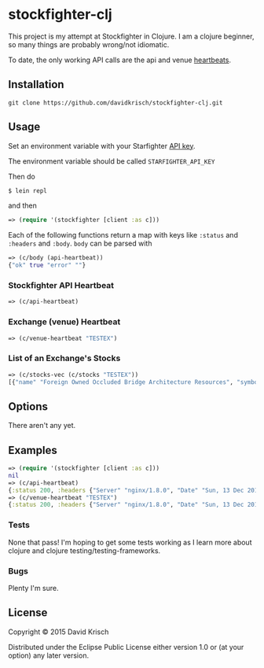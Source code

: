 # stockfighter-clj

This project is my attempt at Stockfighter in Clojure.  I am a
clojure beginner, so many things are probably wrong/not idiomatic.

To date, the only working API calls are the api and venue
[heartbeats](https://starfighter.readme.io/docs/heartbeat).

## Installation

`git clone https://github.com/davidkrisch/stockfighter-clj.git`

## Usage

Set an environment variable with your Starfighter
[API key](https://www.stockfighter.io/ui/api_keys).

The environment variable should be called `STARFIGHTER_API_KEY`

Then do

```bash
$ lein repl
```

and then

```clojure
=> (require '(stockfighter [client :as c]))
```

Each of the following functions return a map with keys like
`:status` and `:headers` and `:body`.  `body` can be parsed
with

```clojure
=> (c/body (api-heartbeat))
{"ok" true "error" ""}
```

### Stockfighter API Heartbeat

```clojure
=> (c/api-heartbeat)
```

### Exchange (venue) Heartbeat

```clojure
=> (c/venue-heartbeat "TESTEX")
```

### List of an Exchange's Stocks

```clojure
=> (c/stocks-vec (c/stocks "TESTEX"))
[{"name" "Foreign Owned Occluded Bridge Architecture Resources", "symbol" "FOOBAR"}]
```

## Options

There aren't any yet.

## Examples

```clojure
=> (require '(stockfighter [client :as c]))
nil
=> (c/api-heartbeat)
{:status 200, :headers {"Server" "nginx/1.8.0", "Date" "Sun, 13 Dec 2015 08:32:11 GMT", "Content-Type" "application/json", "Content-Length" "22", "Connection" "close", "Strict-Transport-Security" "max-age=31536000; includeSubdomains"}, :body "{\"ok\":true,\"error\":\"\"}", :request-time 1885, :trace-redirects ["https://api.stockfighter.io/ob/api/heartbeat"], :orig-content-encoding nil}
=> (c/venue-heartbeat "TESTEX")
{:status 200, :headers {"Server" "nginx/1.8.0", "Date" "Sun, 13 Dec 2015 08:34:45 GMT", "Content-Type" "application/json", "Content-Length" "37", "Connection" "close", "Strict-Transport-Security" "max-age=31536000; includeSubdomains"}, :body "{\n  \"ok\": true,\n  \"venue\": \"TESTEX\"\n}", :request-time 1307, :trace-redirects ["https://api.stockfighter.io/ob/api/venues/TESTEX/heartbeat"], :orig-content-encoding nil}
```

### Tests

None that pass!  I'm hoping to get some tests working as I learn more about
clojure and clojure testing/testing-frameworks.

### Bugs

Plenty I'm sure.

## License

Copyright © 2015 David Krisch

Distributed under the Eclipse Public License either version 1.0 or (at
your option) any later version.
